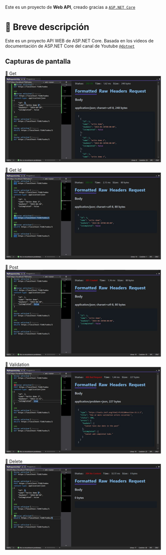 Este es un proyecto de **Web API**, creado gracias a [`ASP.NET Core`](https://dotnet.microsoft.com/es-es/learn/back-end-web-dev)

# 📄 Breve descripción
Este es un proyecto API WEB de ASP.NET Core. Basada en los videos de documentación de ASP.NET Core del canal de Youtube [`@dotnet`](https://www.youtube.com/watch?v=sHDox4Fx6G0&list=PLdo4fOcmZ0oWunQnm3WnZxJrseIw2zSAk)

## Capturas de pantalla

🔵 Get
![WEB API Asp .net Core](get.JPG)

🔵 Get Id
![WEB API Asp .net Core](id.JPG)

🔵 Post
![WEB API Asp .net Core](post.JPG)

🔵 Validation
![WEB API Asp .net Core](validation.JPG)

🔵 Delete
![WEB API Asp .net Core](delete.JPG)
